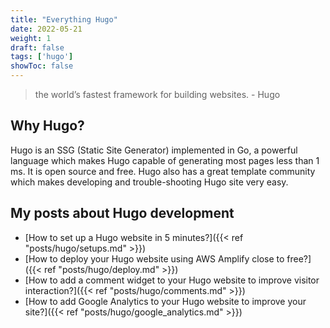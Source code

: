 ```yaml
---
title: "Everything Hugo"
date: 2022-05-21
weight: 1
draft: false
tags: ['hugo']
showToc: false
---
```


> the world’s fastest framework for building websites. - Hugo

## Why Hugo?

Hugo is an SSG (Static Site Generator) implemented in Go, a powerful language which makes Hugo capable of generating 
most pages less than 1 ms. It is open source and free. Hugo also has a great template community which makes developing
and trouble-shooting Hugo site very easy.

## My posts about Hugo development

- [How to set up a Hugo website in 5 minutes?]({{< ref "posts/hugo/setups.md" >}})
- [How to deploy your Hugo website using AWS Amplify close to free?]({{< ref "posts/hugo/deploy.md" >}})
- [How to add a comment widget to your Hugo website to improve visitor interaction?]({{< ref "posts/hugo/comments.md" >}})
- [How to add Google Analytics to your Hugo website to improve your site?]({{< ref "posts/hugo/google_analytics.md" >}})




